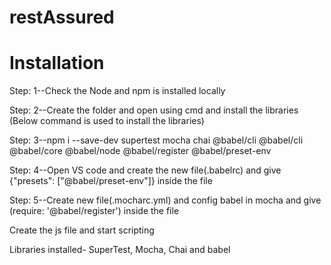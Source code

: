 # restAssured
# Installation


Step: 1--Check the Node and npm is installed locally

Step: 2--Create the folder and open using cmd and install the libraries (Below command is used to install the libraries)

Step: 3--npm i --save-dev supertest mocha chai @babel/cli @babel/cli @babel/core @babel/node @babel/register @babel/preset-env

Step: 4--Open VS code and create the new file(.babelrc) and give {"presets": ["@babel/preset-env"]} inside the file

Step: 5--Create new file(.mocharc.yml) and config babel in mocha and give (require: '@babel/register') inside the file


Create the js file and start scripting

Libraries installed- SuperTest, Mocha, Chai and babel
